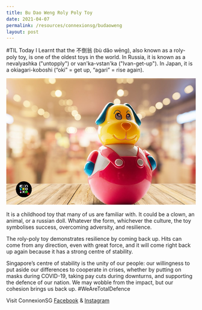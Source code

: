 ```yaml
---
title: Bu Dao Weng Roly Poly Toy
date: 2021-04-07
permalink: /resources/connexionsg/budaoweng
layout: post
---
```

#TIL Today I Learnt that the 不倒翁 (bù dǎo wēng), also known as a roly-poly toy, is one of the oldest toys in the world. In Russia, it is known as a nevаlyashka ("untopply") or van'ka-vstan'ka ("Ivan-get-up"). In Japan, it is a okiagari-koboshi (“oki” = get up, “agari” = rise again).

![Alt text for image on Isomer site](/images/til_rolypoly.jpg)

It is a childhood toy that many of us are familiar with. It could be a clown, an animal, or a russian doll. Whatever the form, whichever the culture, the toy symbolises success, overcoming adversity, and resilience.

The roly-poly toy demonstrates resilience by coming back up. Hits can come from any direction, even with great force, and it will come right back up again because it has a strong centre of stability.

Singapore’s centre of stability is the unity of our people: our willingness to put aside our differences to cooperate in crises, whether by putting on masks during COVID-19, taking pay cuts during downturns, and supporting the defence of our nation. We may wobble from the impact, but our cohesion brings us back up. #WeAreTotalDefence

Visit ConnexionSG [Facebook](https://www.facebook.com/ConnexionSG) & [Instagram](https://www.instagram.com/connexionsg/)